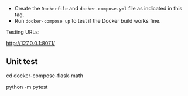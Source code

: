 * Create the `Dockerfile` and `docker-compose.yml` file as indicated in this tag.
* Run `docker-compose up` to test if the Docker build works fine.

Testing URLs:

http://127.0.0.1:8071/

## Unit test
cd docker-compose-flask-math

python -m pytest

